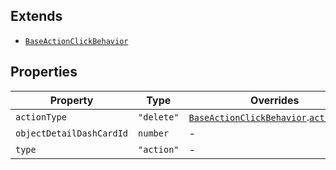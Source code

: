 ## Extends

- [`BaseActionClickBehavior`](BaseActionClickBehavior.md)

## Properties

| Property                                                     | Type       | Overrides                                                                                                     | Inherited from                                                                                    |
| ------------------------------------------------------------ | ---------- | ------------------------------------------------------------------------------------------------------------- | ------------------------------------------------------------------------------------------------- |
| <a id="actiontype"></a> `actionType`                         | `"delete"` | [`BaseActionClickBehavior`](BaseActionClickBehavior.md).[`actionType`](BaseActionClickBehavior.md#actiontype) | -                                                                                                 |
| <a id="objectdetaildashcardid"></a> `objectDetailDashCardId` | `number`   | -                                                                                                             | -                                                                                                 |
| <a id="type"></a> `type`                                     | `"action"` | -                                                                                                             | [`BaseActionClickBehavior`](BaseActionClickBehavior.md).[`type`](BaseActionClickBehavior.md#type) |
